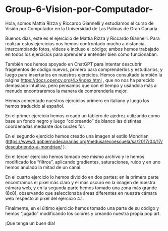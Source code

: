 # Group-6-Vision-por-Computador-
Hola, somos Mattia Rizza y Riccardo Giannelli y estudiamos el curso de Visión por Computador en la Universidad de Las Palmas de Gran Canaria.

Buenos días, este es el ejercicio de Mattia Rizza y Riccardo Giannelli. Para realizar estos ejercicios nos hemos confrontado mucho a distancia, intercambiando fotos, videos e incluso el código; ambos hemos trabajado en todos los ejercicios para aprender a entender bien cómo funcionaban.

También nos hemos apoyado en ChatGPT para intentar descubrir fragmentos de código nuevos, primero para comprenderlos y estudiarlos, y luego para insertarlos en nuestros ejercicios.
Hemos consultado también la página https://docs.opencv.org/4.x/index.html
, que no nos ha parecido demasiado intuitiva, pero pensamos que con el tiempo y usándola más a menudo encontraremos la manera de comprenderla mejor.

Hemos comentado nuestros ejercicios primero en italiano y luego los hemos traducido al español.

En el primer ejercicio hemos creado un tablero de ajedrez utilizando como base un fondo negro y luego “coloreando” de blanco las distintas coordenadas mediante dos bucles for.

En el segundo ejercicio hemos creado una imagen al estilo Mondrian (https://www3.gobiernodecanarias.org/medusa/ecoescuela/sa/2017/04/17/descubriendo-a-mondrian/
).

En el tercer ejercicio hemos tomado ese mismo archivo y le hemos modificado los “filtros”, aplicando gradientes, saturaciones, ruido y en uno hemos anulado la mitad de un canal.

En el cuarto ejercicio lo hemos dividido en dos partes: en la primera parte encontramos el píxel más claro y el más oscuro en la imagen de nuestra cámara web, y en la segunda parte hemos tomado una zona más grande (8x8), observando que seleccionaba áreas diferentes en nuestra cámara web respecto al píxel del ejercicio 4.1.

Finalmente, en el último ejercicio hemos tomado una parte de su código y hemos “jugado” modificando los colores y creando nuestra propia pop art.

¡Que tenga un buen día!
